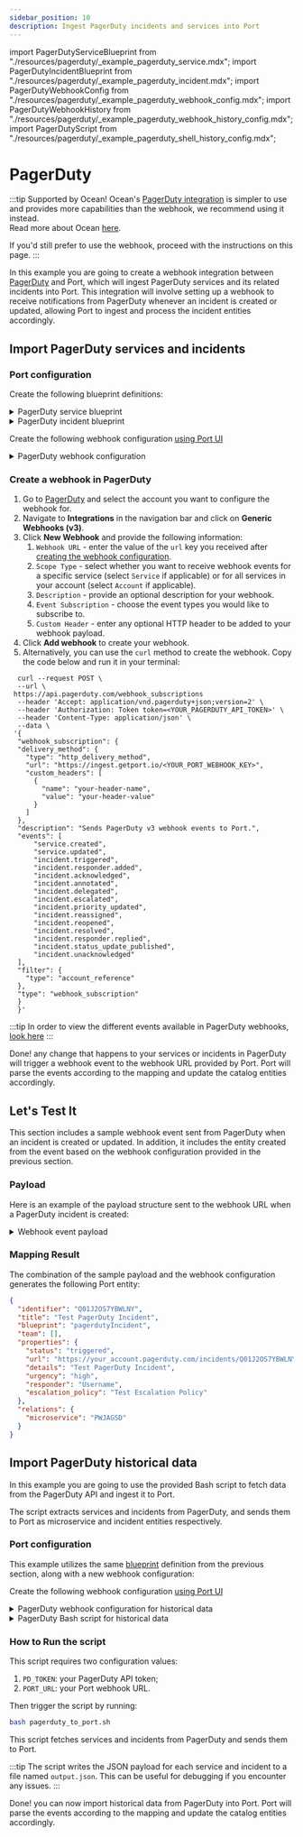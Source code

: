 ```yaml
---
sidebar_position: 10
description: Ingest PagerDuty incidents and services into Port
---
```


import PagerDutyServiceBlueprint from "./resources/pagerduty/\_example_pagerduty_service.mdx";
import PagerDutyIncidentBlueprint from "./resources/pagerduty/\_example_pagerduty_incident.mdx";
import PagerDutyWebhookConfig from "./resources/pagerduty/\_example_pagerduty_webhook_config.mdx";
import PagerDutyWebhookHistory from "./resources/pagerduty/\_example_pagerduty_webhook_history_config.mdx";
import PagerDutyScript from "./resources/pagerduty/\_example_pagerduty_shell_history_config.mdx";

# PagerDuty

:::tip Supported by Ocean!
Ocean's [PagerDuty integration](https://github.com/port-labs/ocean/tree/main/integrations/pagerduty#pagerduty) is simpler to use and provides more capabilities than the webhook, we recommend using it instead.  
Read more about Ocean [here](https://ocean.getport.io/).

If you'd still prefer to use the webhook, proceed with the instructions on this page.
:::

In this example you are going to create a webhook integration between [PagerDuty](https://www.pagerduty.com/) and Port, which will ingest PagerDuty services and its related incidents into Port. This integration will involve setting up a webhook to receive notifications from PagerDuty whenever an incident is created or updated, allowing Port to ingest and process the incident entities accordingly.

## Import PagerDuty services and incidents

### Port configuration

Create the following blueprint definitions:

<details>
<summary>PagerDuty service blueprint</summary>

<PagerDutyServiceBlueprint/>

</details>

<details>
<summary>PagerDuty incident blueprint</summary>

<PagerDutyIncidentBlueprint/>

</details>

Create the following webhook configuration [using Port UI](../../?operation=ui#configuring-webhook-endpoints)

<details>
<summary>PagerDuty webhook configuration</summary>

1. **Basic details** tab - fill the following details:
   1. Title : `PagerDuty Mapper`;
   2. Identifier : `pagerduty_mapper`;
   3. Description : `A webhook configuration to map PagerDuty services and it's related incidents to Port`;
   4. Icon : `Pagerduty`;
2. **Integration configuration** tab - fill the following JQ mapping:

   <PagerDutyWebhookConfig/>

3. Scroll down to **Advanced settings** and input the following details:

   1. secret: `WEBHOOK_SECRET`;
   2. Signature Header Name : `X-Pagerduty-Signature`;
   3. Signature Algorithm : Select `sha256` from dropdown option;
   4. Signature Prefix : `v1=`
   5. Click **Save** at the bottom of the page.

   Remember to update the `WEBHOOK_SECRET` with the real secret you receive after subscribing to the webhook in PagerDuty.

</details>

### Create a webhook in PagerDuty

1. Go to [PagerDuty](https://www.pagerduty.com/) and select the account you want to configure the webhook for.
2. Navigate to **Integrations** in the navigation bar and click on **Generic Webhooks (v3)**.
3. Click **New Webhook** and provide the following information:
   1. `Webhook URL` - enter the value of the `url` key you received after [creating the webhook configuration](../webhook.md#configuring-webhook-endpoints).
   2. `Scope Type` - select whether you want to receive webhook events for a specific service (select `Service` if applicable) or for all services in your account (select `Account` if applicable).
   3. `Description` - provide an optional description for your webhook.
   4. `Event Subscription` - choose the event types you would like to subscribe to.
   5. `Custom Header` - enter any optional HTTP header to be added to your webhook payload.
4. Click **Add webhook** to create your webhook.
5. Alternatively, you can use the `curl` method to create the webhook. Copy the code below and run it in your terminal:

```curl showLineNumbers
  curl --request POST \
  --url \
 https://api.pagerduty.com/webhook_subscriptions
  --header 'Accept: application/vnd.pagerduty+json;version=2' \
  --header 'Authorization: Token token=<YOUR_PAGERDUTY_API_TOKEN>' \
  --header 'Content-Type: application/json' \
  --data \
 '{
  "webhook_subscription": {
  "delivery_method": {
    "type": "http_delivery_method",
    "url": "https://ingest.getport.io/<YOUR_PORT_WEBHOOK_KEY>",
    "custom_headers": [
      {
        "name": "your-header-name",
        "value": "your-header-value"
      }
    ]
  },
  "description": "Sends PagerDuty v3 webhook events to Port.",
  "events": [
      "service.created",
      "service.updated",
      "incident.triggered",
      "incident.responder.added",
      "incident.acknowledged",
      "incident.annotated",
      "incident.delegated",
      "incident.escalated",
      "incident.priority_updated",
      "incident.reassigned",
      "incident.reopened",
      "incident.resolved",
      "incident.responder.replied",
      "incident.status_update_published",
      "incident.unacknowledged"
  ],
  "filter": {
    "type": "account_reference"
  },
  "type": "webhook_subscription"
  }
  }'
```

:::tip
In order to view the different events available in PagerDuty webhooks, [look here](https://developer.pagerduty.com/docs/db0fa8c8984fc-overview#event-types)
:::

Done! any change that happens to your services or incidents in PagerDuty will trigger a webhook event to the webhook URL provided by Port. Port will parse the events according to the mapping and update the catalog entities accordingly.

## Let's Test It

This section includes a sample webhook event sent from PagerDuty when an incident is created or updated. In addition, it includes the entity created from the event based on the webhook configuration provided in the previous section.

### Payload

Here is an example of the payload structure sent to the webhook URL when a PagerDuty incident is created:

<details>
<summary>Webhook event payload</summary>

```json showLineNumbers
{
  "event": {
    "id": "01DVUHO6P4XQDFJ9AHOADT3UQ4",
    "event_type": "incident.triggered",
    "resource_type": "incident",
    "occurred_at": "2023-06-12T11:56:08.355Z",
    "agent": {
      "html_url": "https://your_account.pagerduty.com/users/PJCRRLH",
      "id": "PJCRRLH",
      "self": "https://api.pagerduty.com/users/PJCRRLH",
      "summary": "username",
      "type": "user_reference"
    },
    "client": "None",
    "data": {
      "id": "Q01J2OS7YBWLNY",
      "type": "incident",
      "self": "https://api.pagerduty.com/incidents/Q01J2OS7YBWLNY",
      "html_url": "https://your_account.pagerduty.com/incidents/Q01J2OS7YBWLNY",
      "number": 7,
      "status": "triggered",
      "incident_key": "acda20953f7446248f90260db65144f8",
      "created_at": "2023-06-12T11:56:08Z",
      "title": "Test PagerDuty Incident",
      "service": {
        "html_url": "https://your_account.pagerduty.com/services/PWJAGSD",
        "id": "PWJAGSD",
        "self": "https://api.pagerduty.com/services/PWJAGSD",
        "summary": "Port Internal Service",
        "type": "service_reference"
      },
      "assignees": [
        {
          "html_url": "https://your_account.pagerduty.com/users/PRGAUI4",
          "id": "PRGAUI4",
          "self": "https://api.pagerduty.com/users/PRGAUI4",
          "summary": "username",
          "type": "user_reference"
        }
      ],
      "escalation_policy": {
        "html_url": "https://your_account.pagerduty.com/escalation_policies/P7LVMYP",
        "id": "P7LVMYP",
        "self": "https://api.pagerduty.com/escalation_policies/P7LVMYP",
        "summary": "Test Escalation Policy",
        "type": "escalation_policy_reference"
      },
      "teams": [],
      "priority": "None",
      "urgency": "high",
      "conference_bridge": "None",
      "resolve_reason": "None"
    }
  }
}
```

</details>

### Mapping Result

The combination of the sample payload and the webhook configuration generates the following Port entity:

```json showLineNumbers
{
  "identifier": "Q01J2OS7YBWLNY",
  "title": "Test PagerDuty Incident",
  "blueprint": "pagerdutyIncident",
  "team": [],
  "properties": {
    "status": "triggered",
    "url": "https://your_account.pagerduty.com/incidents/Q01J2OS7YBWLNY",
    "details": "Test PagerDuty Incident",
    "urgency": "high",
    "responder": "Username",
    "escalation_policy": "Test Escalation Policy"
  },
  "relations": {
    "microservice": "PWJAGSD"
  }
}
```

## Import PagerDuty historical data

In this example you are going to use the provided Bash script to fetch data from the PagerDuty API and ingest it to Port.

The script extracts services and incidents from PagerDuty, and sends them to Port as microservice and incident entities respectively.

### Port configuration

This example utilizes the same [blueprint](#prerequisites) definition from the previous section, along with a new webhook configuration:

Create the following webhook configuration [using Port UI](../../?operation=ui#configuring-webhook-endpoints)

<details>
<summary>PagerDuty webhook configuration for historical data</summary>

1. **Basic details** tab - fill the following details:
   1. Title : `PagerDuty History Mapper`;
   2. Identifier : `pagerduty_history_mapper`;
   3. Description : `A webhook configuration to map PagerDuty Historical services and its related incidents to Port`;
   4. Icon : `Pagerduty`;
2. **Integration configuration** tab - fill the following JQ mapping:
   <PagerDutyWebhookHistory/>

3. Scroll down to **Advanced settings** and input the following details:
   1. secret: `WEBHOOK_SECRET`;
   2. Signature Header Name : `X-Pagerduty-Signature`;
   3. Signature Algorithm : Select `sha256` from dropdown option;
   4. Signature Prefix : `v1=`
   5. Click **Save** at the bottom of the page.

Remember to update the `WEBHOOK_SECRET` with the real secret you receive after subscribing to the webhook in PagerDuty.

</details>

<details>
<summary> PagerDuty Bash script for historical data </summary>

<PagerDutyScript/>

</details>

### How to Run the script

This script requires two configuration values:

1. `PD_TOKEN`: your PagerDuty API token;
2. `PORT_URL`: your Port webhook URL.

Then trigger the script by running:

```bash showLineNumbers
bash pagerduty_to_port.sh
```

This script fetches services and incidents from PagerDuty and sends them to Port.

:::tip
The script writes the JSON payload for each service and incident to a file named `output.json`. This can be useful for debugging if you encounter any issues.
:::

Done! you can now import historical data from PagerDuty into Port. Port will parse the events according to the mapping and update the catalog entities accordingly.
